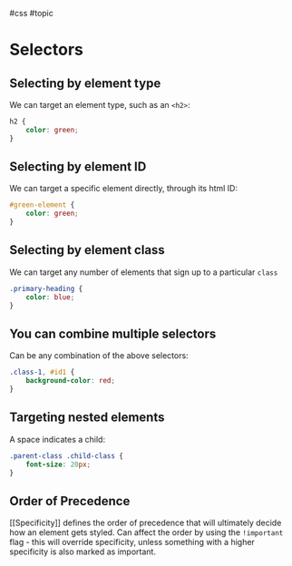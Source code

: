 #css #topic

# Selectors
## Selecting by element type
We can target an element type, such as an `<h2>`:
```css
h2 {
	color: green;
}
```

## Selecting by element ID
We can target a specific element directly, through its html ID:
```css
#green-element {
	color: green;
}
```

## Selecting by element class
We can target any number of elements that sign up to a particular `class`
```css
.primary-heading {
	color: blue;
}
```

## You can combine multiple selectors
Can be any combination of the above selectors:
```css
.class-1, #id1 {
	background-color: red;
}
```

## Targeting nested elements
A space indicates a child:
```css
.parent-class .child-class {
	font-size: 20px;
}
```

## Order of Precedence
[[Specificity]] defines the order of precedence that will ultimately decide how an element gets styled.
Can affect the order by using the `!important` flag - this will override specificity, unless something with a higher specificity is also marked as important.